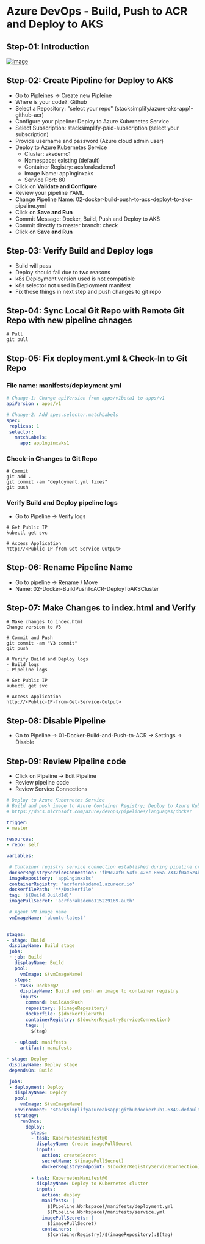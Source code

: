 # Azure DevOps - Build, Push to ACR and Deploy to AKS

## Step-01: Introduction


[![Image](https://www.stacksimplify.com/course-images/azure-devops-pipelines-build-and-push-docker-image-to-acr.png "Azure AKS Kubernetes - Masterclass")](https://www.udemy.com/course/aws-eks-kubernetes-masterclass-devops-microservices/?referralCode=257C9AD5B5AF8D12D1E1)

## Step-02: Create Pipeline for Deploy to AKS
- Go to Pipleines -> Create new Pipleine
- Where is your code?: Github
- Select a Repository: "select your repo" (stacksimplify/azure-aks-app1-github-acr)
- Configure your pipeline: Deploy to Azure Kubernetes Service
- Select Subscription: stacksimplify-paid-subscription (select your subscription)
- Provide username and password (Azure cloud admin user)
- Deploy to Azure Kubernetes Service
  - Cluster: aksdemo1
  - Namespace: existing (default)
  - Container Registry: acsforaksdemo1
  - Image Name: app1nginxaks
  - Service Port: 80
- Click on **Validate and Configure**
- Review your pipeline YAML
 -  Change Pipeline Name: 02-docker-build-push-to-acs-deployt-to-aks-pipeline.yml
 - Click on **Save and Run**
 - Commit Message: Docker, Build, Push and Deploy to AKS
 - Commit directly to master branch: check
 - Click on  **Save and Run**

 ## Step-03: Verify Build and Deploy logs
 - Build will pass
 - Deploy should fail due to two reasons
  - k8s Deployment version used is not compatible
  - k8s selector not used in Deployment manifest
  - Fix those things in next step and push changes to git repo

 ## Step-04: Sync Local Git Repo with Remote Git Repo with new pipeline chnages
 ```
 # Pull
 git pull
 ```

 ## Step-05: Fix deployment.yml & Check-In to Git Repo
 ### File name: manifests/deployment.yml
 ```yaml
 # Change-1: Change apiVersion from apps/v1beta1 to apps/v1
 apiVersion : apps/v1

 # Change-2: Add spec.selector.matchLabels
spec:
  replicas: 1
  selector:
    matchLabels:
      app: app1nginxaks1
 ```
 ### Check-in Changes to Git Repo

 ```
 # Commit
 git add .
 git commit -am "deployment.yml fixes"
 git push

 ```

### Verify Build and Deploy pipeline logs
- Go to Pipeline -> Verify logs
```
# Get Public IP
kubectl get svc

# Access Application
http://<Public-IP-from-Get-Service-Output>
```

## Step-06: Rename Pipeline Name
- Go to pipeline -> Rename / Move
- Name: 02-Docker-BuildPushToACR-DeployToAKSCluster

## Step-07: Make Changes to index.html and Verify
```
# Make changes to index.html
Change version to V3

# Commit and Push
git commit -am "V3 commit"
git push

# Verify Build and Deploy logs
- Build logs
- Pipeline logs

# Get Public IP
kubectl get svc

# Access Application
http://<Public-IP-from-Get-Service-Output>

``` 

## Step-08: Disable Pipeline
- Go to Pipeline -> 01-Docker-Build-and-Push-to-ACR -> Settings -> Disable


## Step-09: Review Pipeline code
- Click on Pipeline -> Edit Pipeline
- Review pipeline code
- Review Service Connections
 ```yaml
 # Deploy to Azure Kubernetes Service
# Build and push image to Azure Container Registry; Deploy to Azure Kubernetes Service
# https://docs.microsoft.com/azure/devops/pipelines/languages/docker

trigger:
- master

resources:
- repo: self

variables:

  # Container registry service connection established during pipeline creation
  dockerRegistryServiceConnection: 'fb9c2af0-54f0-428c-866a-7332f0aa524b'
  imageRepository: 'app1nginxaks'
  containerRegistry: 'acrforaksdemo1.azurecr.io'
  dockerfilePath: '**/Dockerfile'
  tag: '$(Build.BuildId)'
  imagePullSecret: 'acrforaksdemo115229169-auth'

  # Agent VM image name
  vmImageName: 'ubuntu-latest'
  

stages:
- stage: Build
  displayName: Build stage
  jobs:  
  - job: Build
    displayName: Build
    pool:
      vmImage: $(vmImageName)
    steps:
    - task: Docker@2
      displayName: Build and push an image to container registry
      inputs:
        command: buildAndPush
        repository: $(imageRepository)
        dockerfile: $(dockerfilePath)
        containerRegistry: $(dockerRegistryServiceConnection)
        tags: |
          $(tag)
          
    - upload: manifests
      artifact: manifests

- stage: Deploy
  displayName: Deploy stage
  dependsOn: Build

  jobs:
  - deployment: Deploy
    displayName: Deploy
    pool:
      vmImage: $(vmImageName)
    environment: 'stacksimplifyazureaksapp1githubdockerhub1-6349.default'
    strategy:
      runOnce:
        deploy:
          steps:
          - task: KubernetesManifest@0
            displayName: Create imagePullSecret
            inputs:
              action: createSecret
              secretName: $(imagePullSecret)
              dockerRegistryEndpoint: $(dockerRegistryServiceConnection)
              
          - task: KubernetesManifest@0
            displayName: Deploy to Kubernetes cluster
            inputs:
              action: deploy
              manifests: |
                $(Pipeline.Workspace)/manifests/deployment.yml
                $(Pipeline.Workspace)/manifests/service.yml
              imagePullSecrets: |
                $(imagePullSecret)
              containers: |
                $(containerRegistry)/$(imageRepository):$(tag)


 ``` 